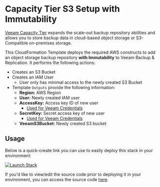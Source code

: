 # Capacity Tier S3 Setup with Immutability

[Veeam Capacity Tier](https://helpcenter.veeam.com/docs/backup/vsphere/capacity_tier.html) expands the scale-out backup repository abilities and allows you to store backup data in cloud-based object storage or S3-Compatible on-premises storage.

This CloudFormation Template deploys the required AWS constructs to add an object storage backup repository **with Immutability** to Veeam Backup & Replication. It performs the following actions:

* Creates an S3 Bucket
* Creates an IAM User
  * User only has minimal access to the newly created S3 Bucket
* Template `Outputs` provide the following information:
  * **Region:** AWS Region
  * **User:** Newly created IAM user
  * **AccessKey:** Access key ID of new user
    * [Used for Veeam Credentials](https://helpcenter.veeam.com/docs/backup/vsphere/amazon_repository_account.html)
  * **SecretKey:** Secret access key of new user
    * [Used for Veeam Credentials](https://helpcenter.veeam.com/docs/backup/vsphere/amazon_repository_account.html)
  * **VeeamS3Bucket:** Newly created S3 bucket

## Usage

Below is a quick-create link you can use to easily deploy this stack in your environment:

[![Launch Stack](https://s3.amazonaws.com/cloudformation-examples/cloudformation-launch-stack.png)](https://console.aws.amazon.com/cloudformation/home#/stacks/create/review?templateURL=https://veeamhub-public.s3.amazonaws.com/veeam-aws-cloudformation/veeam-backup-and-replication/capacity-tier-s3-immutable/cf-veeam-s3-immutability.yaml&stackName=veeam-s3-immutability)

If you'd like to view/edit the source code prior to deploying it in your environment, you can access the source code [here](cf-veeam-s3-immutability.yaml).
